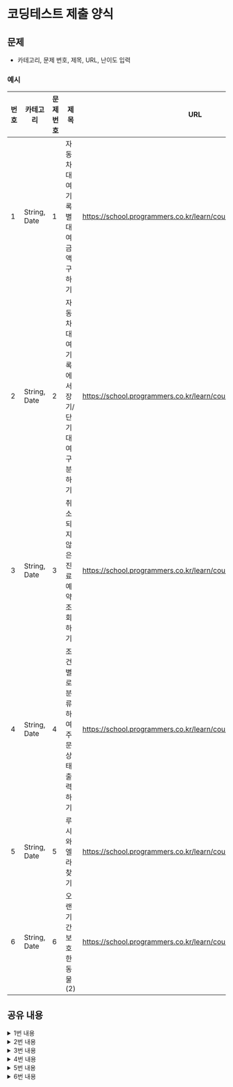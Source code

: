 # 코딩테스트 제출 양식

## 문제
* 카테고리, 문제 번호, 제목, URL, 난이도 입력
### 예시

|번호|카테고리|문제 번호|제목|URL|난이도|
|---|---|---|---|---|---|
|1|String, Date|1|자동차 대여 기록 별 대여 금액 구하기|https://school.programmers.co.kr/learn/courses/30/lessons/151141|4|
|2|String, Date|2|자동차 대여 기록에서 장기/단기 대여 구분하기|https://school.programmers.co.kr/learn/courses/30/lessons/151138|1|
|3|String, Date|3|취소되지 않은 진료 예약 조회하기|https://school.programmers.co.kr/learn/courses/30/lessons/132204|4|
|4|String, Date|4|조건별로 분류하여 주문상태 출력하기|https://school.programmers.co.kr/learn/courses/30/lessons/131113|3|
|5|String, Date|5|루시와 엘라 찾기|https://school.programmers.co.kr/learn/courses/30/lessons/59046|2|
|6|String, Date|6|오랜 기간 보호한 동물(2)|https://school.programmers.co.kr/learn/courses/30/lessons/59411|3|

## 공유 내용
  
<details>
<summary>1번 내용</summary>
<div markdown="1">

  ```python
  #코드 공유
  ## 주석 필수
# 조건을 위해 테이블들을 미리 결합하여 정의하는 방법
# with as 구문 기억하기
with TRUCK as (SELECT H.HISTORY_ID AS HISTORY_ID,
                      H.CAR_ID,
                      C.CAR_TYPE,
                      C.DAILY_FEE,
                      # 대여기간은 하루여도 1일이므로 +1 꼭 넣어주기
                      DATEDIFF(END_DATE, START_DATE)+1 AS DAYDIFF
               FROM CAR_RENTAL_COMPANY_RENTAL_HISTORY AS H
               LEFT JOIN CAR_RENTAL_COMPANY_CAR AS C ON H.CAR_ID = C.CAR_ID)

SELECT HISTORY_ID,
       ROUND(CASE
                 WHEN DAYDIFF < 7 THEN DAILY_FEE*DAYDIFF
                 # 조건에 따라 금액 계산하기
                 WHEN DAYDIFF < 30 THEN (DAILY_FEE*0.95)*DAYDIFF
                 WHEN DAYDIFF < 90 THEN (DAILY_FEE*0.92)*DAYDIFF
                 ELSE (DAILY_FEE*0.85)*DAYDIFF
                 END, 0) AS FEE
FROM TRUCK
WHERE CAR_TYPE = '트럭'
ORDER BY FEE DESC, HISTORY_ID DESC

  ```


</div>
</details>


<details>
<summary>2번 내용</summary>
<div markdown="1">

  ```python
  #코드 공유
  ## 주석 필수
SELECT HISTORY_ID, CAR_ID, 
	   DATE_FORMAT (START_DATE, "%Y-%m-%d") AS START_DATE, 
	   DATE_FORMAT (END_DATE, "%Y-%m-%d") AS END_DATE,
# DATEDIFF 함수 꼭 기억하기
CASE WHEN DATEDIFF(END_DATE, START_DATE) < 29 THEN '단기 대여' 
     ELSE '장기 대여' 
     END AS  RENT_TYPE
FROM CAR_RENTAL_COMPANY_RENTAL_HISTORY
# 다른 쿼리 LIKE 함수
# WHERE START_DATE LIKE '2022-09-%'
WHERE DATE_FORMAT(START_DATE, '%Y-%m') = '2022-09'
ORDER BY HISTORY_ID DESC;
  ```

</div>
</details>

<details>
<summary>3번 내용</summary>
<div markdown="1">

  ```python
  #코드 공유
  ## 주석 필수
SELECT A.APNT_NO,
       P.PT_NAME,
       P.PT_NO,
       A.MCDP_CD,
       D.DR_NAME,
       A.APNT_YMD
FROM APPOINTMENT AS A 
     INNER JOIN DOCTOR AS D ON A.MDDR_ID = D.DR_ID
     INNER JOIN PATIENT AS P ON A.PT_NO = P.PT_NO
WHERE DATE_FORMAT(A.APNT_YMD, '%Y-%m-%d') = '2022-04-13'
      AND A.APNT_CNCL_YN = 'N'
ORDER BY A.APNT_YMD ASC

  ```

</div>
</details>


<details>
<summary>4번 내용</summary>
<div markdown="1">

  ```python
  #코드 공유
  ## 주석 필수
## CASE WHEN 익숙해지기
## DATE_FORMAT
SELECT ORDER_ID, 
       PRODUCT_ID, 
       # LEFT(OUT_DATE,10),
       DATE_FORMAT(OUT_DATE, '%Y-%m-%d'),
       (CASE 
           WHEN OUT_DATE <= '2022-05-01' THEN '출고완료'
           WHEN OUT_DATE > '2022-05-01' THEN '출고대기'
           ELSE '출고미정'
       END) AS 출고여부
FROM FOOD_ORDER
ORDER BY ORDER_ID ASC

  ```
</div>
</details>


<details>
<summary>5번 내용</summary>
<div markdown="1">

  ```python
  #코드 공유
  ## 주석 필수
SELECT ANIMAL_ID,
       NAME,
       SEX_UPON_INTAKE
FROM ANIMAL_INS
# 다른 쿼리
# WHERE NAME IN ('Lucy', 'Ella', 'Pickle', 'Rogan', 'Sabrina', 'Mitty')
WHERE NAME = 'Lucy' OR NAME = 'Ella' OR
      NAME = 'Pickle' OR NAME = 'Rogan' OR NAME = 'Sabrina' OR 
      NAME = 'Mitty'
ORDER BY ANIMAL_ID

  ```

</div>
</details>


<details>
<summary>6번 내용</summary>
<div markdown="1">

  ```python
  #코드 공유
  ## 주석 필수
SELECT A.ANIMAL_ID,
       A.NAME
FROM ANIMAL_OUTS AS A
     INNER JOIN ANIMAL_INS AS B ON A.ANIMAL_ID = B.ANIMAL_ID
ORDER BY B.DATETIME - A.DATETIME
LIMIT 2

  ```

</div>
</details>
